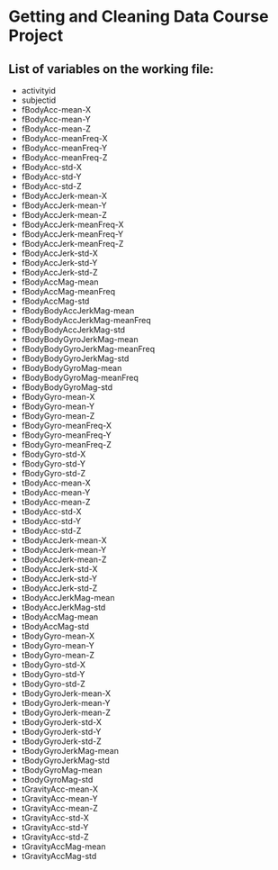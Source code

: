 # Getting and Cleaning Data Course Project
                        
## List of variables on the working file:


* activityid
* subjectid
* fBodyAcc-mean-X
* fBodyAcc-mean-Y
* fBodyAcc-mean-Z
* fBodyAcc-meanFreq-X
* fBodyAcc-meanFreq-Y
* fBodyAcc-meanFreq-Z
* fBodyAcc-std-X
* fBodyAcc-std-Y
* fBodyAcc-std-Z
* fBodyAccJerk-mean-X
* fBodyAccJerk-mean-Y
* fBodyAccJerk-mean-Z
* fBodyAccJerk-meanFreq-X
* fBodyAccJerk-meanFreq-Y
* fBodyAccJerk-meanFreq-Z
* fBodyAccJerk-std-X
* fBodyAccJerk-std-Y
* fBodyAccJerk-std-Z
* fBodyAccMag-mean
* fBodyAccMag-meanFreq
* fBodyAccMag-std
* fBodyBodyAccJerkMag-mean
* fBodyBodyAccJerkMag-meanFreq
* fBodyBodyAccJerkMag-std
* fBodyBodyGyroJerkMag-mean
* fBodyBodyGyroJerkMag-meanFreq
* fBodyBodyGyroJerkMag-std
* fBodyBodyGyroMag-mean
* fBodyBodyGyroMag-meanFreq
* fBodyBodyGyroMag-std
* fBodyGyro-mean-X
* fBodyGyro-mean-Y
* fBodyGyro-mean-Z
* fBodyGyro-meanFreq-X
* fBodyGyro-meanFreq-Y
* fBodyGyro-meanFreq-Z
* fBodyGyro-std-X
* fBodyGyro-std-Y
* fBodyGyro-std-Z
* tBodyAcc-mean-X
* tBodyAcc-mean-Y
* tBodyAcc-mean-Z
* tBodyAcc-std-X
* tBodyAcc-std-Y
* tBodyAcc-std-Z
* tBodyAccJerk-mean-X
* tBodyAccJerk-mean-Y
* tBodyAccJerk-mean-Z
* tBodyAccJerk-std-X
* tBodyAccJerk-std-Y
* tBodyAccJerk-std-Z
* tBodyAccJerkMag-mean
* tBodyAccJerkMag-std
* tBodyAccMag-mean
* tBodyAccMag-std
* tBodyGyro-mean-X
* tBodyGyro-mean-Y
* tBodyGyro-mean-Z
* tBodyGyro-std-X
* tBodyGyro-std-Y
* tBodyGyro-std-Z
* tBodyGyroJerk-mean-X
* tBodyGyroJerk-mean-Y
* tBodyGyroJerk-mean-Z
* tBodyGyroJerk-std-X
* tBodyGyroJerk-std-Y
* tBodyGyroJerk-std-Z
* tBodyGyroJerkMag-mean
* tBodyGyroJerkMag-std
* tBodyGyroMag-mean
* tBodyGyroMag-std
* tGravityAcc-mean-X
* tGravityAcc-mean-Y
* tGravityAcc-mean-Z
* tGravityAcc-std-X
* tGravityAcc-std-Y
* tGravityAcc-std-Z
* tGravityAccMag-mean
* tGravityAccMag-std